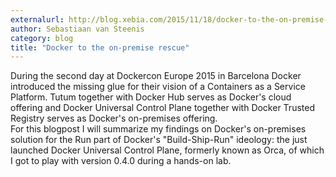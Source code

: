 ```yaml
---
externalurl: http://blog.xebia.com/2015/11/18/docker-to-the-on-premise-rescue/
author: Sebastiaan van Steenis
category: blog
title: "Docker to the on-premise rescue"
---
```

During the second day at Dockercon Europe 2015 in Barcelona Docker introduced the missing glue for their vision of a Containers as a Service Platform.
Tutum together with Docker Hub serves as Docker's cloud offering and Docker Universal Control Plane together with Docker Trusted Registry serves as Docker's on-premises offering.
<br>For this blogpost I will summarize my findings on Docker's on-premises solution for the Run part of Docker's "Build-Ship-Run" ideology: the just launched Docker Universal Control Plane, formerly known as Orca, of which I got to play with version 0.4.0 during a hands-on lab.

